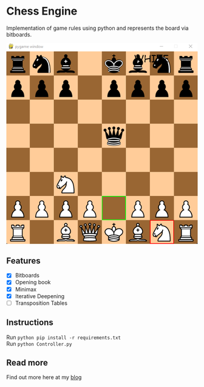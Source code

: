 # Chess Engine

Implementation of game rules using python and represents the board via bitboards.

![Screenshot of chess program!](https://github.com/Sean-Leishman/Chess/blob/master/docs/assets/chess.png?raw=true "Chess")

## Features
- [x] Bitboards
- [x] Opening book
- [x] Minimax
- [x] Iterative Deepening 
- [ ] Transposition Tables 

## Instructions
Run `python pip install -r requirements.txt` <br />
Run `python Controller.py`

## Read more 
Find out more here at my [blog](https://www.blog.seanleishman.com/projects/chess/)

